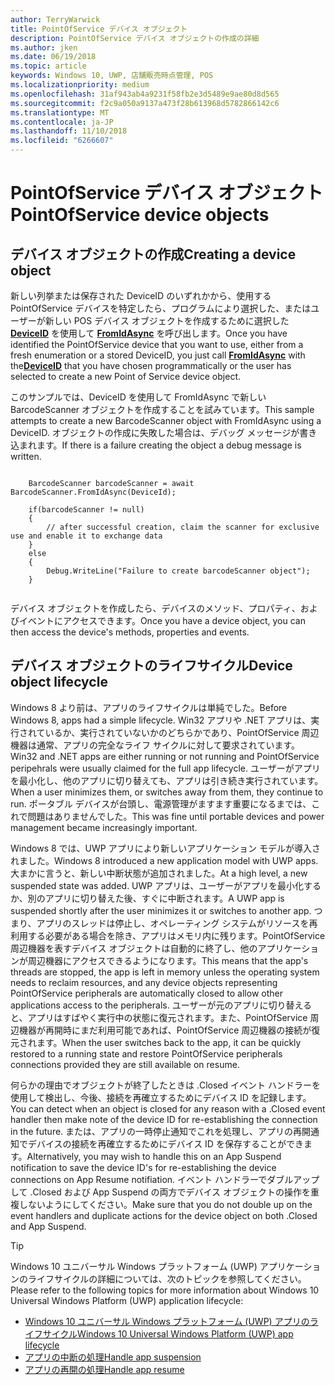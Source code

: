 ```yaml
---
author: TerryWarwick
title: PointOfService デバイス オブジェクト
description: PointOfService デバイス オブジェクトの作成の詳細
ms.author: jken
ms.date: 06/19/2018
ms.topic: article
keywords: Windows 10, UWP, 店舗販売時点管理, POS
ms.localizationpriority: medium
ms.openlocfilehash: 31af943ab4a9231f58fb2e3d5489e9ae80d8d565
ms.sourcegitcommit: f2c9a050a9137a473f28b613968d5782866142c6
ms.translationtype: MT
ms.contentlocale: ja-JP
ms.lasthandoff: 11/10/2018
ms.locfileid: "6266607"
---
```

# <a name="pointofservice-device-objects"></a><span data-ttu-id="5af53-104">PointOfService デバイス オブジェクト</span><span class="sxs-lookup"><span data-stu-id="5af53-104">PointOfService device objects</span></span>

## <a name="creating-a-device-object"></a><span data-ttu-id="5af53-105">デバイス オブジェクトの作成</span><span class="sxs-lookup"><span data-stu-id="5af53-105">Creating a device object</span></span>
<span data-ttu-id="5af53-106">新しい列挙または保存された DeviceID のいずれかから、使用する PointOfService デバイスを特定したら、プログラムにより選択した、またはユーザーが新しい POS デバイス オブジェクトを作成するために選択した [**DeviceID**](https://docs.microsoft.com/uwp/api/windows.devices.enumeration.deviceinformation.id) を使用して [**FromIdAsync**](https://docs.microsoft.com/uwp/api/windows.devices.pointofservice.barcodescanner.fromidasync) を呼び出します。</span><span class="sxs-lookup"><span data-stu-id="5af53-106">Once you have identified the PointOfService device that you want to use, either from a fresh enumeration or a stored DeviceID, you just call [**FromIdAsync**](https://docs.microsoft.com/uwp/api/windows.devices.pointofservice.barcodescanner.fromidasync) with the[**DeviceID**](https://docs.microsoft.com/uwp/api/windows.devices.enumeration.deviceinformation.id) that you have chosen programmatically or the user has selected to create a new Point of Service device object.</span></span>

<span data-ttu-id="5af53-107">このサンプルでは、DeviceID を使用して FromIdAsync で新しい BarcodeScanner オブジェクトを作成することを試みています。</span><span class="sxs-lookup"><span data-stu-id="5af53-107">This sample attempts to create a new BarcodeScanner object with FromIdAsync using a DeviceID.</span></span> <span data-ttu-id="5af53-108">オブジェクトの作成に失敗した場合は、デバッグ メッセージが書き込まれます。</span><span class="sxs-lookup"><span data-stu-id="5af53-108">If there is a failure creating the object a debug message is written.</span></span>

```Csharp

    BarcodeScanner barcodeScanner = await BarcodeScanner.FromIdAsync(DeviceId);

    if(barcodeScanner != null)
    {
        // after successful creation, claim the scanner for exclusive use and enable it to exchange data
    }
    else
    {
        Debug.WriteLine("Failure to create barcodeScanner object");
    }
    
```

<span data-ttu-id="5af53-109">デバイス オブジェクトを作成したら、デバイスのメソッド、プロパティ、およびイベントにアクセスできます。</span><span class="sxs-lookup"><span data-stu-id="5af53-109">Once you have a device object, you can then access the device's methods, properties and events.</span></span>  

## <a name="device-object-lifecycle"></a><span data-ttu-id="5af53-110">デバイス オブジェクトのライフサイクル</span><span class="sxs-lookup"><span data-stu-id="5af53-110">Device object lifecycle</span></span>
<span data-ttu-id="5af53-111">Windows 8 より前は、アプリのライフサイクルは単純でした。</span><span class="sxs-lookup"><span data-stu-id="5af53-111">Before Windows 8, apps had a simple lifecycle.</span></span> <span data-ttu-id="5af53-112">Win32 アプリや .NET アプリは、実行されているか、実行されていないかのどちらかであり、PointOfService 周辺機器は通常、アプリの完全なライフ サイクルに対して要求されています。</span><span class="sxs-lookup"><span data-stu-id="5af53-112">Win32 and .NET apps are either running or not running and PointOfService peripehrals were usually claimed for the full app lifecycle.</span></span> <span data-ttu-id="5af53-113">ユーザーがアプリを最小化し、他のアプリに切り替えても、アプリは引き続き実行されています。</span><span class="sxs-lookup"><span data-stu-id="5af53-113">When a user minimizes them, or switches away from them, they continue to run.</span></span> <span data-ttu-id="5af53-114">ポータブル デバイスが台頭し、電源管理がますます重要になるまでは、これで問題はありませんでした。</span><span class="sxs-lookup"><span data-stu-id="5af53-114">This was fine until portable devices and power management became increasingly important.</span></span>

<span data-ttu-id="5af53-115">Windows 8 では、UWP アプリにより新しいアプリケーション モデルが導入されました。</span><span class="sxs-lookup"><span data-stu-id="5af53-115">Windows 8 introduced a new application model with UWP apps.</span></span> <span data-ttu-id="5af53-116">大まかに言うと、新しい中断状態が追加されました。</span><span class="sxs-lookup"><span data-stu-id="5af53-116">At a high level, a new suspended state was added.</span></span> <span data-ttu-id="5af53-117">UWP アプリは、ユーザーがアプリを最小化するか、別のアプリに切り替えた後、すぐに中断されます。</span><span class="sxs-lookup"><span data-stu-id="5af53-117">A UWP app is suspended shortly after the user minimizes it or switches to another app.</span></span> <span data-ttu-id="5af53-118">つまり、アプリのスレッドは停止し、オペレーティング システムがリソースを再利用する必要がある場合を除き、アプリはメモリ内に残ります。PointOfService 周辺機器を表すデバイス オブジェクトは自動的に終了し、他のアプリケーションが周辺機器にアクセスできるようになります。</span><span class="sxs-lookup"><span data-stu-id="5af53-118">This means that the app's threads are stopped, the app is left in memory unless the operating system needs to reclaim resources, and any device objects representing PointOfService peripherals are automatically closed to allow other applications access to the peripherals.</span></span> <span data-ttu-id="5af53-119">ユーザーが元のアプリに切り替えると、アプリはすばやく実行中の状態に復元されます。また、PointOfService 周辺機器が再開時にまだ利用可能であれば、PointOfService 周辺機器の接続が復元されます。</span><span class="sxs-lookup"><span data-stu-id="5af53-119">When the user switches back to the app, it can be quickly restored to a running state and restore PointOfService peripherals connections provided they are still available on resume.</span></span>

<span data-ttu-id="5af53-120">何らかの理由でオブジェクトが終了したときは <DeviceObject>.Closed イベント ハンドラーを使用して検出し、今後、接続を再確立するためにデバイス ID を記録します。</span><span class="sxs-lookup"><span data-stu-id="5af53-120">You can detect when an object is closed for any reason with a <DeviceObject>.Closed event handler then make note of the device ID for re-establishing the connection in the future.</span></span>   <span data-ttu-id="5af53-121">または、アプリの一時停止通知でこれを処理し、アプリの再開通知でデバイスの接続を再確立するためにデバイス ID を保存することができます。</span><span class="sxs-lookup"><span data-stu-id="5af53-121">Alternatively, you may wish to handle this on an App Suspend notification to save the device ID's for re-establishing the device connections on App Resume notifiation.</span></span>  <span data-ttu-id="5af53-122">イベント ハンドラーでダブルアップして <DeviceObject>.Closed および App Suspend の両方でデバイス オブジェクトの操作を重複しないようにしてください。</span><span class="sxs-lookup"><span data-stu-id="5af53-122">Make sure that you do not double up on the event handlers and duplicate actions for the device object on both <DeviceObject>.Closed and App Suspend.</span></span>

> [!TIP]
> <span data-ttu-id="5af53-123">Windows 10 ユニバーサル Windows プラットフォーム (UWP) アプリケーションのライフサイクルの詳細については、次のトピックを参照してください。</span><span class="sxs-lookup"><span data-stu-id="5af53-123">Please refer to the following topics for more information about Windows 10 Universal Windows Platform (UWP) application lifecycle:</span></span>
> - [<span data-ttu-id="5af53-124">Windows 10 ユニバーサル Windows プラットフォーム (UWP) アプリのライフサイクル</span><span class="sxs-lookup"><span data-stu-id="5af53-124">Windows 10 Universal Windows Platform (UWP) app lifecycle</span></span>](../launch-resume/app-lifecycle.md)
> - [<span data-ttu-id="5af53-125">アプリの中断の処理</span><span class="sxs-lookup"><span data-stu-id="5af53-125">Handle app suspension</span></span>](../launch-resume/suspend-an-app.md)
> - [<span data-ttu-id="5af53-126">アプリの再開の処理</span><span class="sxs-lookup"><span data-stu-id="5af53-126">Handle app resume</span></span>](../launch-resume/resume-an-app.md)
